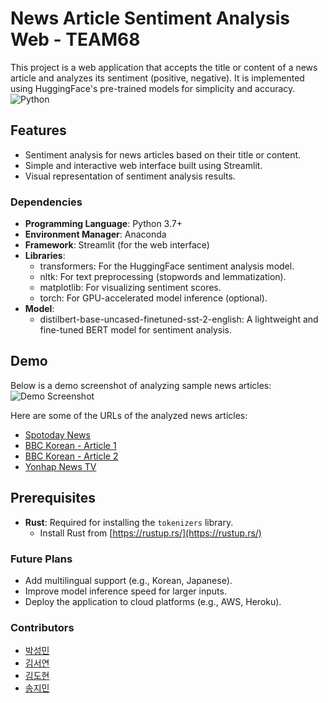# News Article Sentiment Analysis Web - TEAM68

This project is a web application that accepts the title or content of a news article and analyzes its sentiment (positive, negative). It is implemented using HuggingFace's pre-trained models for simplicity and accuracy.
![Python](https://img.shields.io/badge/Language-Python-blue)


## Features
- Sentiment analysis for news articles based on their title or content.
- Simple and interactive web interface built using Streamlit.
- Visual representation of sentiment analysis results.


### Dependencies
- **Programming Language**: Python 3.7+
- **Environment Manager**: Anaconda
- **Framework**: Streamlit (for the web interface)
- **Libraries**:
  - transformers: For the HuggingFace sentiment analysis model.
  - nltk: For text preprocessing (stopwords and lemmatization).
  - matplotlib: For visualizing sentiment scores.
  - torch: For GPU-accelerated model inference (optional).
- **Model**:
  - distilbert-base-uncased-finetuned-sst-2-english: A lightweight and fine-tuned BERT model for sentiment analysis.


## Demo
Below is a demo screenshot of analyzing sample news articles:
![Demo Screenshot](https://raw.githubusercontent.com/smnn99/TEAM68/main/demo_images/demo_screenshot.png)


Here are some of the URLs of the analyzed news articles:
- [Spotoday News](https://www.spotoday.kr/news/articleView.html?idxno=18655)
- [BBC Korean - Article 1](https://www.bbc.com/korean/articles/cq5kp9ze7lxo)
- [BBC Korean - Article 2](https://www.bbc.com/korean/articles/cvgejke5z5lo)
- [Yonhap News TV](https://www.yonhapnewstv.co.kr/news/MYH20241206016500640?input=1825m)




## Prerequisites
- **Rust**: Required for installing the `tokenizers` library.
  - Install Rust from [https://rustup.rs/](https://rustup.rs/)
 
    
### Future Plans
- Add multilingual support (e.g., Korean, Japanese).
- Improve model inference speed for larger inputs.
- Deploy the application to cloud platforms (e.g., AWS, Heroku).


### Contributors
- [박성민](https://github.com/smnn99)
- [김서연](https://github.com/seoyeon145)
- [김도현](https://github.com/KDH122)
- [송지민](https://github.com/jimin123456)
